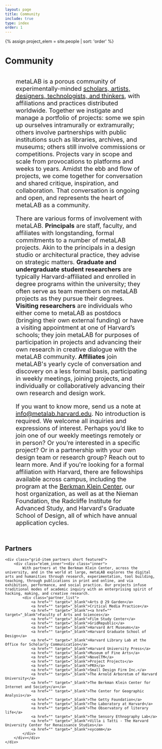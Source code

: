```yaml
---
layout: page
title: Community
include: true
type: index
order: 1
---
```

<style>
	.about_grid .short{
	}
	.about_grid .short.row2{
		height: 100px;
	}	
	
	.about_sum .elem_inner{
		border: 2px solid red;
		height: 400px!important;
	}
	.about_sum .elem_inner .inner{
		padding: 25px;
	}

	.about_r{
		margin-bottom: 15px;
		font-family: 'Roboto Mono', monospace;
		height: 150px;
	}
	.about_r span{
		color: red;
	}
	.partner_list{
		margin-top: 25px;
	}
	.partner_list a{
		display: block;
	}
	
	.grid-item.partners.short.featured {
    height: 100%;
	}

	.text-block {
		position: relative;
	    float: left;
	    display: block;
	    margin: 0 35px 40px 35px;
	    font-size: 20px;
	}

	.intro-text {
		overflow: hidden;
    	position: relative;
    	font-weight: bold;
    	font-style: italic;
    	margin-top: -70px;
	}
	
</style>


{% assign project_elem = site.people | sort: 'order' %}


<div id="community" class="present_div fontsize_3"><h1>Community</h1></div>

<div class="grid about_grid">
<div class="text-block">
	<p>
 metaLAB is a porous community of experimentally-minded <a href="../about">scholars, artists, designers, technologists, and thinkers</a>, with affiliations and practices distributed worldwide. Together we instigate and manage a portfolio of projects: some we spin up ourselves intramurally or extramurally; others involve partnerships with public institutions such as libraries, archives, and museums; others still involve commissions or competitions. Projects vary in scope and scale from provocations to platforms and weeks to years. Amidst the ebb and flow of projects, we come together for conversation and shared critique, inspiration, and collaboration. That conversation is ongoing and open, and represents the heart of metaLAB as a community.</p>
 <p>
There are various forms of involvement with metaLAB. <strong>Principals</strong> are staff, faculty, and affiliates with longstanding, formal commitments to a number of metaLAB projects. Akin to the principals in a design studio or architectural practice, they advise on strategic matters. <strong>Graduate and undergraduate student researchers</strong> are typically Harvard-affiliated and enrolled in degree programs within the university; they often serve as team members on metaLAB projects as they pursue their degrees. <strong>Visiting researchers</strong> are individuals who either come to metaLAB as postdocs (bringing their own external funding) or have a visiting appointment at one of Harvard’s schools; they join metaLAB for purposes of participation in projects and advancing their own research in creative dialogue with the metaLAB community. <strong>Affiliates</strong> join metaLAB&#39;s yearly cycle of conversation and discovery on a less formal basis, participating in weekly meetings, joining projects, and individually or collaboratively advancing their own research and design work.</p>
<p>
If you want to know more, send us a note at <a href='mailto:info@metalab.harvard.edu'>info@metalab.harvard.edu</a>. No introduction is required. We welcome all inquiries and expressions of interest. Perhaps you’d like to join one of our weekly meetings remotely or in person? Or you’re interested in a specific project? Or in a partnership with your own design team or research group? Reach out to learn more. And if you&#39;re looking for a formal affiliation with Harvard, there are fellowships available across campus, including the program at the <a href='https://cyber.harvard.edu/getinvolved/fellowships'>Berkman Klein Center</a>, our host organization, as well as at the Nieman Foundation, the Radcliffe Institute for Advanced Study, and Harvard&#39;s Graduate School of Design, all of which have annual application cycles.</p>
</div>

</div>


<div class="grid about_grid">
	
	<div class="present_div fontsize_3"><h2>Alumni</h2></div>

	{% for person in project_elem %}
		{% if person.row == 4 %}
			<div class="grid-item short row2">
				<div class="elem_inner">
						<div class='text fontsize_1 fontcolor_b'>
							<div><span class="obj_meta_type"></span> <div class="obj_meta_tab">{{ person.name }} {{ person.lastname }}</div></div>
						</div>
				</div>		
			</div>	
		{% endif %}
	{% endfor %}

</div>

<div class="present_div fontsize_3"><h2>Partners</h2></div>
<div class="grid about_grid">

	<div class="grid-item partners short featured">
		<div class="elem_inner"><div class="inner">
			With partners at the Berkman Klein Center, across the university, and in the world at large, metaLAB explores the digital arts and humanities through research, experimentation, tool building, teaching, through publications in print and online, and via exhibition, performance, and social practice. Our projects infuse traditional modes of academic inquiry with an enterprising spirit of hacking, making, and creative research.
			<div class="partner_list">
				<a href="" target="_blank">Arts @ 29 Garden</a>
				<a href="" target="_blank">Critical Media Practice</a>
				<a href="" target="_blank"><a href="" target="_blank">Faculty of Arts and Sciences</a>
				<a href="" target="_blank">Film Study Center</a>
				<a href="" target="_blank">GridRepublic</a>
				<a href="" target="_blank">Harvard Art Museums</a>
				<a href="" target="_blank">Harvard Graduate School of Design</a>
				<a href="" target="_blank">Harvard Library Lab at the Office for Scholarly Communication</a>
				<a href="" target="_blank">Harvard University Press</a>
				<a href="" target="_blank">Museum of Fine Arts</a>
				<a href="" target="_blank">NovelTM</a>
				<a href="" target="_blank">Project Projects</a>
				<a href="" target="_blank">PRX</a>
				<a href="" target="_blank">Small Design Firm Inc.</a>
				<a href="" target="_blank">The Arnold Arboretum of Harvard University</a>
				<a href="" target="_blank">The Berkman Klein Center for Internet and Society</a></a>
				<a href="" target="_blank">The Center for Geographic Analysis</a>
				<a href="" target="_blank">The Getty Foundation</a>
				<a href="" target="_blank">The Laboratory at Harvard</a>
				<a href="" target="_blank">The Observatory of literary life</a>
				<a href="" target="_blank">The Sensory Ethnography Lab</a>
				<a href="" target="_blank">Villa i Tatti - The Harvard University Center for Renaissance Studies</a>
				<a href="" target="_blank">xycomm</a>
			</div>
		</div></div>		
	</div>



